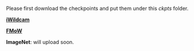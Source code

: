 Please first download the checkpoints and put them under this *ckpts* folder.

[**iWildcam**](https://hkustconnect-my.sharepoint.com/:f:/g/personal/wxieai_connect_ust_hk/ElA73hZ8UAlMgzmjIy99ycgBu6CZCNG-mSzdcqJHBrklIw?e=f8wXDf)

[**FMoW**](https://hkustconnect-my.sharepoint.com/:f:/g/personal/wxieai_connect_ust_hk/EiB1b_999MdDkg7eDyvozeUB24wpPAnxjt7_2AUoNSn-iA?e=eEGRYB)

**ImageNet**: will upload soon.

